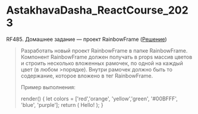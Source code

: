 # AstakhavaDasha_ReactCourse_2023

RF485. Домашнее задание — проект RainbowFrame ([Решение](https://github.com/j1mb1m/AstakhavaDasha_ReactCourse_2023/tree/main/rainbow-frame/public/index.html))
>Разработать новый проект RainbowFrame в папке RainbowFrame.
>Компонент RainbowFrame должен получать в props массив цветов и строить несколько вложенных рамочек, по одной на каждый цвет (в любом >порядке). Внутри рамочек должно быть то содержание, которое вложено в тег RainbowFrame.
>
>Пример выполнения:
>
>render() {
>  let colors = ['red','orange', 'yellow','green', '#00BFFF', 'blue', 'purple'];
>  return (
>    <RainbowFrame colors={colors}>
>      Hello!
>    </RainbowFrame>
>  );
>}
